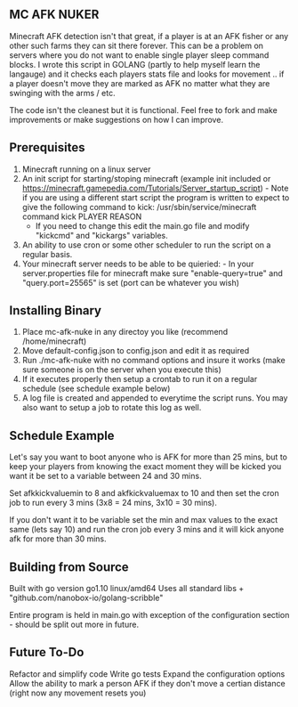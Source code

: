 MC AFK NUKER
------------

Minecraft AFK detection isn't that great, if a player is at an AFK fisher or any other such farms they can sit there forever.   This can be a problem on servers where you do not want to enable single player sleep command blocks.   I wrote this script in GOLANG (partly to help myself learn the langauge) and it checks each players stats file and looks for movement .. if a player doesn't move they are marked as AFK no matter what they are swinging with the arms / etc.

The code isn't the cleanest but it is functional.   Feel free to fork and make improvements or make suggestions on how I can improve.



Prerequisites
-------------

1.  Minecraft running on a linux server
2.  An init script for starting/stoping minecraft (example init included or https://minecraft.gamepedia.com/Tutorials/Server_startup_script)
          -  Note if you are using a different start script the program is written to expect to give the following command to kick:
			/usr/sbin/service/minecraft command kick PLAYER REASON
	  -  If you need to change this edit the main.go file and modify "kickcmd" and "kickargs" variables.
3.  An ability to use cron or some other scheduler to run the script on a regular basis.
4.  Your minecraft server needs to be able to be quieried:
          -  In your server.properties file for minecraft make sure "enable-query=true" and "query.port=25565" is set (port can be whatever you wish)


Installing Binary
-----------------

1.  Place mc-afk-nuke in any directoy you like (recommend /home/minecraft)
2.  Move default-config.json to config.json and edit it as required
3.  Run  ./mc-afk-nuke  with no command options and insure it works (make sure someone is on the server when you execute this) 
4.  If it executes properly then setup a crontab to run it on a regular schedule (see schedule example below)
5.  A log file is created and appended to everytime the script runs.   You may also want to setup a job to rotate this log as well.


Schedule Example
----------------

Let's say you want to boot anyone who is AFK for more than 25 mins,  but to keep your players from knowing the exact moment they will be kicked you want it be set to a variable between 24 and 30 mins.

Set afkkickvaluemin to 8 and akfkickvaluemax to 10 and then set the cron job to run every 3 mins (3x8 = 24 mins,   3x10 = 30 mins).

If you don't want it to be variable set the min and max values to the exact same (lets say 10) and run the cron job every 3 mins and it will kick anyone afk for more than 30 mins.


Building from Source
-------------------

Built with go version go1.10 linux/amd64
Uses all standard libs + "github.com/nanobox-io/golang-scribble"

Entire program is held in main.go with exception of the configuration section - should be split out more in future.


Future To-Do
------------

Refactor and simplify code
Write go tests 
Expand the configuration options  
Allow the ability to mark a person AFK if they don't move a certian distance (right now any movement resets you)



